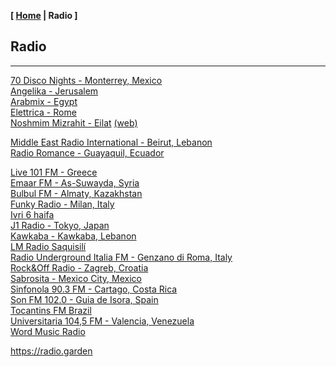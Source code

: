 <link href="../style.css" rel="stylesheet"></link>

**[ [Home](../index.html) | Radio ]**

## Radio

---

[70 Disco Nights - Monterrey, Mexico](https://panel.retrolandigital.com/listen/70s_disco_nights/listen)  
[Angelika - Jerusalem](https://live.ecast.co.il:8024/stream)  
[Arabmix - Egypt](http://stream.zeno.fm/na3vpvn10qruv.acc)  
[Elettrica - Rome](https://nr8.newradio.it/proxy/apselett?mp=/stream)  
[Noshmim Mizrahit - Eilat](https://mzr.mediacast.co.il/mzradio) [(web)](https://mizrahit.fm/)  

[Middle East Radio International - Beirut, Lebanon](https://listen.radioking.com/radio/343456/stream/392077)  
[Radio Romance - Guayaquil, Ecuador](https://radio.garden/listen/radio-romance/EU9IXa8B)  

[Live 101 FM - Greece](https://azuralive.streams.ovh/radio/8190/radio.mp3?1615372278)  
[Emaar FM - As-Suwayda, Syria](https://stream.zeno.fm/4luag56o066uv)  
[Bulbul FM - Almaty, Kazakhstan](https://stream.laut.fm/radiobulbul/)  
[Funky Radio - Milan, Italy](https://funkyradio.streamingmedia.it/audio.aac)  
[Ivri 6 haifa](https://streaming.radio.co/sa06221901/listen)  
[J1 Radio - Tokyo, Japan](https://jenny.torontocast.com:2000/stream/J1HITS/)  
[Kawkaba - Kawkaba, Lebanon](https://cad.casthost.ca/proxy/antoine/stream)  
[LM Radio Saquisilí](https://stream-173.zeno.fm/1mxqv90mq2zuv)  
[Radio Underground Italia FM - Genzano di Roma, Italy](https://nr14.newradio.it:8707/stream)  
[Rock&Off Radio - Zagreb, Croatia](https://stream.player-jukebox.com/proxy/rockoff/stream)  
[Sabrosita - Mexico City, Mexico](https://18163.live.streamtheworld.com/XEPHAMAAC.aac)  
[Sinfonola 90.3 FM - Cartago, Costa Rica](https://live.turadio.stream:7006/stream?type=http&nocache=82)  
[Son FM 102.0 - Guia de Isora, Spain](https://radio.serviciosderadio.com/listen/sonfmlasalsera/radio.aac)  
[Tocantins FM Brazil](https://s22.maxcast.com.br:8210/live)  
[Universitaria 104,5 FM - Valencia, Venezuela](https://mp4.fm.uc.edu.ve:8443/fmuc.mp4)  
[Word Music Radio](https://radioserver.dk/wmr)  

https://radio.garden  

<!--
https://fmstream.org  
https://onlineradiobox.com/il/noshmim/?cs=il.noshmim  
https://www.listenlive.nl  
https://goldfm.fr/  
https://www.radio.fr/  
https://xfm.neocities.org/  

pubs [Soul Radio Classics - Marseille, France](https://listen.soulradio.eu/eu)  
-->

<br/>

